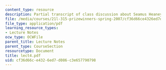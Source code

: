 ```yaml
---
content_type: resource
description: Partial transcript of class discussion about Seamus Heaney and North.
file: /media/courses/21l-315-prizewinners-spring-2007/cf36d66ce4326ed7d086c3e657790798_lect4.pdf
file_type: application/pdf
learning_resource_types:
- Lecture Notes
ocw_type: OCWFile
parent_title: Lecture Notes
parent_type: CourseSection
resourcetype: Document
title: lect4.pdf
uid: cf36d66c-e432-6ed7-d086-c3e657790798
---
```

